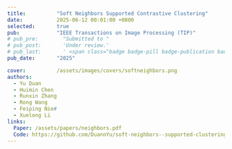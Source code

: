 ```yaml
---
title:          "Soft Neighbors Supported Contrastive Clustering"
date:           2025-06-12 00:01:00 +0800
selected:       true
pub:            "IEEE Transactions on Image Processing (TIP)"
# pub_pre:        "Submitted to "
# pub_post:       'Under review.'
# pub_last:       ' <span class="badge badge-pill badge-publication badge-success">Spotlight</span>'
pub_date:       "2025"

cover:          /assets/images/covers/softneighbors.png
authors:
  - Yu Duan
  - Huimin Chen
  - Runxin Zhang
  - Rong Wang
  - Feiping Nie#
  - Xuelong Li
links:
  Paper: /assets/papers/neighbors.pdf
  Code: https://github.com/DuannYu/soft-neighbors--supported-clustering
---
```

